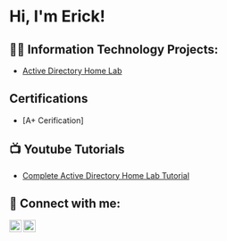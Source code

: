 <h1>Hi, I'm Erick! </h1>

<h2>👨‍💻 Information Technology Projects:</h2>

  - [Active Directory Home Lab](https://github.com/joshmadakor1/Algorithms-Practice)

<h2> Certifications </h2>

- [A+ Cerification]

<h2>📺 Youtube Tutorials </h2>

- [Complete Active Directory Home Lab Tutorial](https://www.youtube.com/watch?v=RRrA__UVKnM)

<h2> 🤳 Connect with me:</h2>

[<img align="left" alt="JoshMadakor | YouTube" width="22px" src="https://cdn.jsdelivr.net/npm/simple-icons@v3/icons/youtube.svg" />][youtube]
[<img align="left" alt="JoshMadakor | LinkedIn" width="22px" src="https://cdn.jsdelivr.net/npm/simple-icons@v3/icons/linkedin.svg" />][linkedin]

[youtube]: https://www.youtube.com/@E-does-IT
[linkedin]: https://linkedin.com/erickgarcia1995

<!--
**Egarcia95/Egarcia95** is a ✨ _special_ ✨ repository because its `README.md` (this file) appears on your GitHub profile.

Here are some ideas to get you started:

- 🔭 I’m currently working on ...
- 🌱 I’m currently learning ...
- 👯 I’m looking to collaborate on ...
- 🤔 I’m looking for help with ...
- 💬 Ask me about ...
- 📫 How to reach me: ...
- 😄 Pronouns: ...
- ⚡ Fun fact: ...
-->
